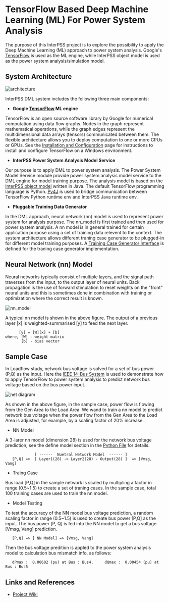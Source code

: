 # TensorFlow Based Deep Machine Learning (ML) For Power System Analysis

The purpose of this InterPSS project is to explore the possibility to apply the Deep Machine Learning (ML) approach to power system analysis. Google's [TensorFlow](https://www.tensorflow.org/) is used as the ML engine, while InterPSS object model is used as the power system analysis/simulation model. 

## System Architecture

![architecture](https://github.com/interpss/DeepMachineLearning/blob/master/ipss.dml/doc/image/dmp_architecture.png)

InterPSS DML system includes the following three main components:

* **Google [TensorFlow](https://www.tensorflow.org/) ML engine**

TensorFlow is an open source software library by Google for numerical computation using data flow graphs. Nodes in the graph represent mathematical operations, while the graph edges represent the multidimensional data arrays (tensors) communicated between them. The flexible architecture allows you to deploy computation to one or more CPUs or GPUs. See the [Installation and Configuration](https://github.com/interpss/DeepMachineLearning/wiki/Runtime-Env-Setup#installation-and-configuration) page for instructions to install and configure TensorFlow on a Windows environment.   

* **InterPSS Power System Analysis Model Service**

Our purpose is to apply DML to power system analysis. The Power System Model Service module provide power system analysis model service to the DML engine for model training purpose. The analysis model is based on the [InterPSS object model](www.interpss.org) written in Java. The default TensorFlow programming language is Python. [Py4J](https://www.py4j.org/) is used to bridge communication between TensorFlow Python runtime env and InterPSS Java runtime env. 

* **Pluggable Training Data Generator**

In the DML approach, neural network (nn) model is used to represent power system for analysis purpose. The nn_model is first trained and then used for power system analysis. A nn model is in general trained for certain application purpose using a set of training data relevent to the context. The system architecture allows different traning case generator to be plugged-in for different model training purposes. A  [Training Case Generator Interface](https://github.com/interpss/DeepMachineLearning/blob/master/ipss.dml/src/org/interpss/service/train/ITrainCaseBuilder.java) is defined for the traning case generator implementation.    


## Neural Network (nn) Model

Neural networks typically consist of multiple layers, and the signal path traverses from the input, to the output layer of neural units. Back propagation is the use of forward stimulation to reset weights on the "front" neural units and this is sometimes done in combination with training or optimization where the correct result is known.

![nn_model](https://github.com/interpss/DeepMachineLearning/blob/master/ipss.dml/doc/image/dmp_nn_layer.png)

A typical nn model is shown in the above figure. The output of a previous layer [x] is weighted-summarised [y] to feed the next layer.  


```      
      [y] = [W][x] + [b]
where, [W] - weight matrix
       [b] - bias vector
```

## Sample Case

In Loadflow study, network bus voltage is solved for a set of bus power (P,Q) as the input. Here the [IEEE 14-Bus System](https://github.com/interpss/DeepMachineLearning/blob/master/ipss.dml/doc/image/IEEE14Bus.jpg) is used to demonstrate how to apply TensorFlow to power system analysis to predict network bus voltage based on the bus power input.

![net diagram](https://github.com/interpss/DeepMachineLearning/blob/master/ipss.dml/doc/image/IEEE14Bus_small.jpg)

As shown in the above figure, in the sample case, power flow is flowing from the Gen Area to the Load Area. We wand to train a nn model to predict network bus voltage when the power flow from the Gen Area to the Load Area is adjusted, for example, by a scaling factor of 20% increase.

 * NN Model

A 3-larer nn model (dimension 28) is used for the network bus voltage prediction, see the define model section in the [Python File](https://github.com/interpss/DeepMachineLearning/blob/master/ipss.dml/py/loadflow.py) for details.

```      
             [ ------  Nuetral Network Model  ------ ]
   [P,Q] =>  [ Layer1(28) -> Layer2(28) - Output(28) ]  => [Vmsg, Vang]
```

 * Traing Case
 
Bus load [P,Q] in the sample network is scaled by multipling a factor in range (0.5~1.5) to create a set of traning cases. In the sample case, total 100 training cases are used to train the nn model. 

 * Model Testing

To test the accuracy of the NN model bus voltage prediction, a random scaling factor in range (0.5~1.5) is used to create bus power [P,Q] as the input. The bus power [P, Q] is fed into the NN model to get a bus voltage [Vmsg, Vang] prediction.   

```      
   [P,Q] => [ NN Model] => [Vmsg, Vang]
```

Then the bus voltage predition is appled to the power system analysis model to calculation bus mismatch info, as follows: 

```
   dPmax :  0.00602 (pu) at Bus : Bus4,     dQmax :  0.00454 (pu) at Bus : Bus5
```

## Links and References

* [Project Wiki](https://github.com/interpss/DeepMachineLearning/wiki)
